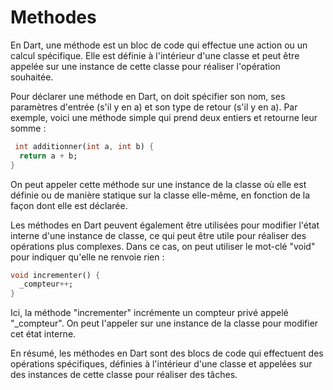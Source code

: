 
# Methodes
En Dart, une méthode est un bloc de code qui effectue une action ou un calcul spécifique. Elle est
définie à l'intérieur d'une classe et peut être appelée sur une instance de cette classe pour
réaliser l'opération souhaitée.

Pour déclarer une méthode en Dart, on doit spécifier son nom, ses paramètres d'entrée (s'il y en a)
et son type de retour (s'il y en a). Par exemple, voici une méthode simple qui prend deux entiers et
retourne leur somme :

```dart
 int additionner(int a, int b) {
  return a + b;
}
```  

On peut appeler cette méthode sur une instance de la classe où elle est définie ou de manière
statique sur la classe elle-même, en fonction de la façon dont elle est déclarée.

Les méthodes en Dart peuvent également être utilisées pour modifier l'état interne d'une instance de
classe, ce qui peut être utile pour réaliser des opérations plus complexes. Dans ce cas, on peut
utiliser le mot-clé "void" pour indiquer qu'elle ne renvoie rien :

```dart
void incrementer() {
  _compteur++;
}
```

Ici, la méthode "incrementer" incrémente un compteur privé appelé "_compteur". On peut l'appeler sur
une instance de la classe pour modifier cet état interne.

En résumé, les méthodes en Dart sont des blocs de code qui effectuent des opérations spécifiques,
définies à l'intérieur d'une classe et appelées sur des instances de cette classe pour réaliser des
tâches.